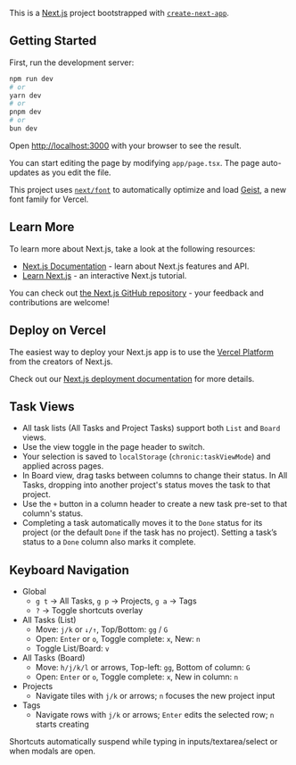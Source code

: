 This is a [Next.js](https://nextjs.org) project bootstrapped with [`create-next-app`](https://nextjs.org/docs/app/api-reference/cli/create-next-app).

## Getting Started

First, run the development server:

```bash
npm run dev
# or
yarn dev
# or
pnpm dev
# or
bun dev
```

Open [http://localhost:3000](http://localhost:3000) with your browser to see the result.

You can start editing the page by modifying `app/page.tsx`. The page auto-updates as you edit the file.

This project uses [`next/font`](https://nextjs.org/docs/app/building-your-application/optimizing/fonts) to automatically optimize and load [Geist](https://vercel.com/font), a new font family for Vercel.

## Learn More

To learn more about Next.js, take a look at the following resources:

- [Next.js Documentation](https://nextjs.org/docs) - learn about Next.js features and API.
- [Learn Next.js](https://nextjs.org/learn) - an interactive Next.js tutorial.

You can check out [the Next.js GitHub repository](https://github.com/vercel/next.js) - your feedback and contributions are welcome!

## Deploy on Vercel

The easiest way to deploy your Next.js app is to use the [Vercel Platform](https://vercel.com/new?utm_medium=default-template&filter=next.js&utm_source=create-next-app&utm_campaign=create-next-app-readme) from the creators of Next.js.

Check out our [Next.js deployment documentation](https://nextjs.org/docs/app/building-your-application/deploying) for more details.

## Task Views

- All task lists (All Tasks and Project Tasks) support both `List` and `Board` views.
- Use the view toggle in the page header to switch.
- Your selection is saved to `localStorage` (`chronic:taskViewMode`) and applied across pages.
- In Board view, drag tasks between columns to change their status. In All Tasks, dropping into another project's status moves the task to that project.
- Use the `+` button in a column header to create a new task pre-set to that column's status.
 - Completing a task automatically moves it to the `Done` status for its project (or the default `Done` if the task has no project). Setting a task’s status to a `Done` column also marks it complete.

## Keyboard Navigation

- Global
  - `g t` → All Tasks, `g p` → Projects, `g a` → Tags
  - `?` → Toggle shortcuts overlay
- All Tasks (List)
  - Move: `j/k` or `↓/↑`, Top/Bottom: `gg` / `G`
  - Open: `Enter` or `o`, Toggle complete: `x`, New: `n`
  - Toggle List/Board: `v`
- All Tasks (Board)
  - Move: `h/j/k/l` or arrows, Top-left: `gg`, Bottom of column: `G`
  - Open: `Enter` or `o`, Toggle complete: `x`, New in column: `n`
- Projects
  - Navigate tiles with `j/k` or arrows; `n` focuses the new project input
- Tags
  - Navigate rows with `j/k` or arrows; `Enter` edits the selected row; `n` starts creating

Shortcuts automatically suspend while typing in inputs/textarea/select or when modals are open.
